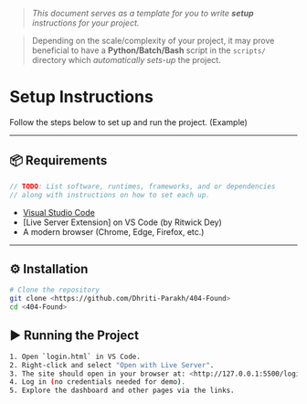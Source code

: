> *This document serves as a template for you to write **setup** instructions for your project.* 

> Depending on the scale/complexity of your project, it may prove beneficial to have a **Python/Batch/Bash** script in the `scripts/` directory which *automatically sets-up* the project.

# Setup Instructions

Follow the steps below to set up and run the project. (Example)

---

## 📦 Requirements
``` c
// TODO: List software, runtimes, frameworks, and or dependencies
// along with instructions on how to set each up.
```
- [Visual Studio Code](https://code.visualstudio.com/)  
- [Live Server Extension] on VS Code (by Ritwick Dey)  
- A modern browser (Chrome, Edge, Firefox, etc.)
---

## ⚙️ Installation
``` bash
# Clone the repository
git clone <https://github.com/Dhriti-Parakh/404-Found>
cd <404-Found>
```

## ▶️ Running the Project
``` bash
1. Open `login.html` in VS Code.  
2. Right-click and select "Open with Live Server".  
3. The site should open in your browser at: <http://127.0.0.1:5500/login.html>
4. Log in (no credentials needed for demo).  
5. Explore the dashboard and other pages via the links. 
```
